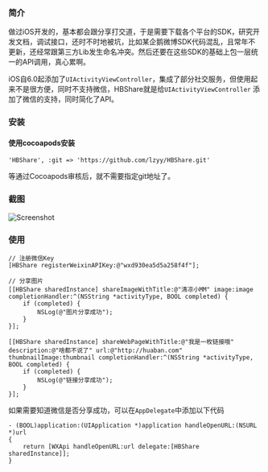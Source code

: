 ### 简介

做过iOS开发的，基本都会跟分享打交道，于是需要下载各个平台的SDK，研究开发文档，调试接口，还时不时地被坑，比如某企鹅微博SDK代码混乱，且常年不更新，还经常跟第三方Lib发生命名冲突。然后还要在这些SDK的基础上包一层统一的API调用，真心累啊。

iOS自6.0起添加了`UIActivityViewController`，集成了部分社交服务，但使用起来不是很方便，同时不支持微信，HBShare就是给`UIActivityViewController` 添加了微信的支持，同时简化了API。

### 安装

#### 使用cocoapods安装

```
'HBShare', :git => 'https://github.com/lzyy/HBShare.git'
```

等通过Cocoapods审核后，就不需要指定git地址了。

### 截图

![Screenshot](https://raw.githubusercontent.com/lzyy/HBShare/master/screenshot.png)

### 使用

```
// 注册微信Key
[HBShare registerWeixinAPIKey:@"wxd930ea5d5a258f4f"];

// 分享图片
[[HBShare sharedInstance] shareImageWithTitle:@"清凉小MM" image:image completionHandler:^(NSString *activityType, BOOL completed) {
	if (completed) {
		NSLog(@"图片分享成功");
	}
}];

[[HBShare sharedInstance] shareWebPageWithTitle:@"我是一枚链接哦" description:@"啥都不说了" url:@"http://huaban.com" thumbnailImage:thumbnail completionHandler:^(NSString *activityType, BOOL completed) {
	if (completed) {
		NSLog(@"链接分享成功");
	}
}];
```

如果需要知道微信是否分享成功，可以在`AppDelegate`中添加以下代码
```
- (BOOL)application:(UIApplication *)application handleOpenURL:(NSURL *)url
{
    return [WXApi handleOpenURL:url delegate:[HBShare sharedInstance]];
}
```
